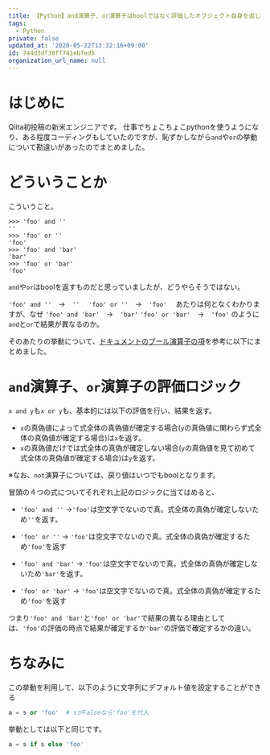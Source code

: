 ```yaml
---
title: 【Python】and演算子、or演算子はboolではなく評価したオブジェクト自身を返している
tags:
  - Python
private: false
updated_at: '2020-05-22T13:32:16+09:00'
id: 744d3df38ff741ebfed5
organization_url_name: null
---
```

# はじめに
Qiita初投稿の新米エンジニアです。
仕事でちょこちょこpythonを使うようになり、ある程度コーディングもしていたのですが、恥ずかしながら`and`や`or`の挙動について勘違いがあったのでまとめました。
# どういうことか
こういうこと。

```Python:
>>> 'foo' and ''
''
>>> 'foo' or ''
'foo'
>>> 'foo' and 'bar'
'bar'
>>> 'foo' or 'bar'
'foo'
```

`and`や`or`はboolを返すものだと思っていましたが、どうやらそうではない。


`'foo' and ''`　→　`''`　
`'foo' or ''`　→　`'foo'`　
あたりは何となくわかりますが、なぜ
`'foo' and 'bar'`　→　`'bar'`
`'foo' or 'bar'`　→　`'foo'`
のように`and`と`or`で結果が異なるのか。

そのあたりの挙動について、[ドキュメントのブール演算子の項](https://docs.python.jp/3/reference/expressions.html#boolean-operations)を参考に以下にまとめました。
# `and`演算子、`or`演算子の評価ロジック
`x and y`も`x or y`も、基本的には以下の評価を行い、結果を返す。

* `x`の真偽値によって式全体の真偽値が確定する場合(`y`の真偽値に関わらず式全体の真偽値が確定する場合)は`x`を返す。
* `x`の真偽値だけでは式全体の真偽が確定しない場合(`y`の真偽値を見て初めて式全体の真偽値が確定する場合)は`y`を返す。

※なお、`not`演算子については、戻り値はいつでもboolとなります。

冒頭の４つの式についてそれぞれ上記のロジックに当てはめると、

* `'foo' and ''`
→`'foo'`は空文字でないので真。式全体の真偽が確定しないため`''`を返す。

* `'foo' or ''`
→ `'foo'`は空文字でないので真。式全体の真偽が確定するため`'foo'`を返す

* `'foo' and 'bar'`
→ `'foo'`は空文字でないので真。式全体の真偽が確定しないため`'bar'`を返す。

* `'foo' or 'bar'`
→ `'foo'`は空文字でないので真。式全体の真偽が確定するため`'foo'`を返す

つまり`'foo' and 'bar'`と`'foo' or 'bar'`で結果の異なる理由としては、`'foo'`の評価の時点で結果が確定するか`'bar'`の評価で確定するかの違い。

# ちなみに
この挙動を利用して、以下のように文字列にデフォルト値を設定することができる

```Python
a = s or 'foo'  # sがFalseなら'foo'を代入 
```
挙動としては以下と同じです。

```Python
a = s if s else 'foo'
```
